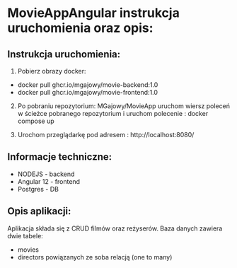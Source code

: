 # MovieAppAngular instrukcja uruchomienia oraz opis:

## Instrukcja uruchomienia:

1. Pobierz obrazy docker: 
- docker pull ghcr.io/mgajowy/movie-backend:1.0
- docker pull ghcr.io/mgajowy/movie-frontend:1.0

2. Po pobraniu repozytorium: MGajowy/MovieApp uruchom wiersz poleceń w ścieżce pobranego repozytorium 
    i uruchom polecenie : docker compose up

3. Urochom przeglądarkę pod adresem : 
    http://localhost:8080/

## Informacje techniczne: 

- NODEJS - backend
- Angular 12 - frontend
- Postgres - DB

## Opis aplikacji:

Aplikacja składa się z CRUD filmów oraz reżyserów. Baza danych zawiera dwie tabele: 
- movies
- directors
powiązanych ze soba relacją (one to many)



